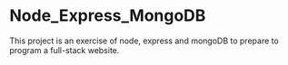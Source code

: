 # Node_Express_MongoDB
This project is an exercise of node, express and mongoDB to prepare to program a full-stack website.
